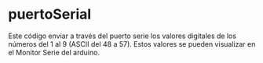 # puertoSerial
Este código enviar a través del puerto serie los valores digitales de los números del 1 al 9 (ASCII del 48 a 57).
Estos valores se pueden visualizar en el Monitor Serie del arduino.
